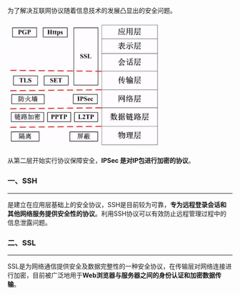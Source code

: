 为了解决互联网协议随着信息技术的发展凸显出的安全问题。

<img src="img/watermark,type_ZmFuZ3poZW5naGVpdGk,shadow_10,text_aHR0cHM6Ly9ibG9nLmNzZG4ubmV0L2ltcmVhbF8=,size_16,color_FFFFFF,t_70-20220913134752507.jpeg" alt="img" style="zoom:33%;" />

从第二层开始实行协议保障安全，**IPSec 是对IP包进行加密的协议**。

### 一、SSH

---

是建立在应用层基础上的安全协议，SSH是目前较为可靠，**专为远程登录会话和其他网络服务提供安全性的协议**。利用SSH协议可以有效防止远程管理过程中的信息泄露问题。



### 二、SSL

---

SSL是为网络通信提供安全及数据完整性的一种安全协议，在传输层对网络连接进行加密，目前被广泛地用于**Web浏览器与服务器之间的身份认证和加密数据传输**。